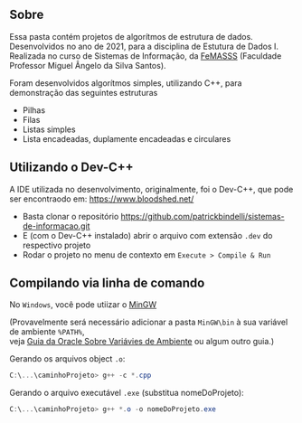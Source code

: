 ## Sobre

Essa pasta contém projetos de algorítmos de estrutura de dados.  
Desenvolvidos no ano de 2021, para a disciplina de Estutura de Dados I.  
Realizada no curso de Sistemas de Informação, da [FeMASSS](https://macae.rj.gov.br/femass/conteudo/titulo/apresentacao) (Faculdade Professor Miguel Ângelo da Silva Santos).  

Foram desenvolvidos algorítmos simples, utilizando C++, para demonstração das seguintes estruturas
- Pilhas
- Filas
- Listas simples
- Lista encadeadas, duplamente encadeadas e circulares


## Utilizando o Dev-C++

A IDE utilizada no desenvolvimento, originalmente, foi o Dev-C++, que pode ser encontraodo em:
https://www.bloodshed.net/

- Basta clonar o repositório https://github.com/patrickbindelli/sistemas-de-informacao.git
- E (com o Dev-C++ instalado) abrir o arquivo com extensão `.dev` do respectivo projeto
- Rodar o projeto no menu de contexto em `Execute > Compile & Run`

## Compilando via linha de comando

No `Windows`, você pode utiizar o [MinGW](https://nuwen.net/mingw.html)

(Provavelmente será necessário adicionar a pasta `MinGW\bin` à sua variável de ambiente `%PATH%`,  
veja [Guia da Oracle Sobre Variávies de Ambiente](https://docs.oracle.com/en/database/oracle/machine-learning/oml4r/1.5.1/oread/creating-and-modifying-environment-variables-on-windows.html)
ou algum outro guia.)

Gerando os arquivos object `.o`:

```powershell
C:\...\caminhoProjeto> g++ -c *.cpp
```

Gerando o arquivo executável `.exe` (substitua nomeDoProjeto):

```powershell
C:\...\caminhoProjeto> g++ *.o -o nomeDoProjeto.exe
```


